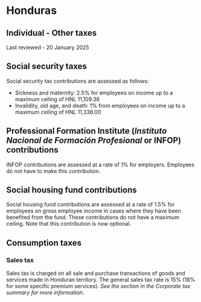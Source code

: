 # Honduras
## Individual - Other taxes
Last reviewed - 20 January 2025
## Social security taxes
Social security tax contributions are assessed as follows:
  * Sickness and maternity: 2.5% for employees on income up to a maximum ceiling of HNL 11,109.36
  * Invalidity, old age, and death: 1% from employees on income up to a maximum ceiling of HNL 11,336.00


## Professional Formation Institute (_Instituto Nacional de Formación Profesional_ or INFOP) contributions
INFOP contributions are assessed at a rate of 1% for employers. Employees do not have to make this contribution.
## Social housing fund contributions
Social housing fund contributions are assessed at a rate of 1.5% for employees on gross employee income in cases where they have been benefited from the fund. These contributions do not have a maximum ceiling. Note that this contribution is now optional.
## Consumption taxes
### Sales tax
Sales tax is charged on all sale and purchase transactions of goods and services made in Honduran territory.
The general sales tax rate is 15% (18% for some specific premium services).
_See the section in the Corporate tax summary for more information_.
